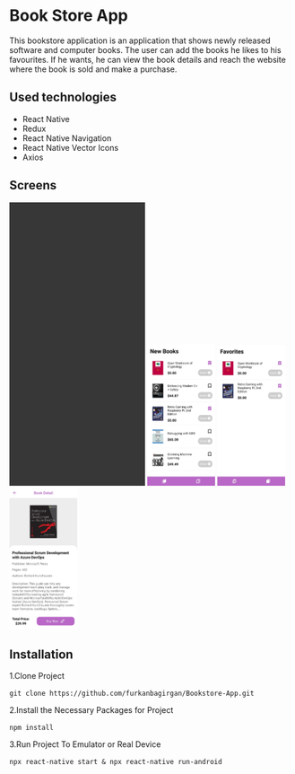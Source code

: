# Book Store App
This bookstore application is an application that shows newly released software and computer books. The user can add the books he likes to his favourites. If he wants, he can view the book details and reach the website where the book is sold and make a purchase.

## Used technologies
- React Native
- Redux
- React Native Navigation
- React Native Vector Icons
- Axios

## Screens
<p><img src="screens/screenRecording.gif" width="48%">
<img src="screens/homePage.jpg" width="24%">
<img src="screens/favoritesPage.jpg" width="24%">
<img src="screens/detailPage.jpg" width="24%"></p>

## Installation
1.Clone Project
```
git clone https://github.com/furkanbagirgan/Bookstore-App.git
```
2.Install the Necessary Packages for Project
```
npm install
```
3.Run Project To Emulator or Real Device
```
npx react-native start & npx react-native run-android
```

